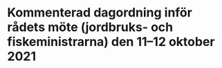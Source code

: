 # Kommenterad dagordning inför rådets möte (jordbruks- och fiskeministrarna) den 11–12 oktober 2021


